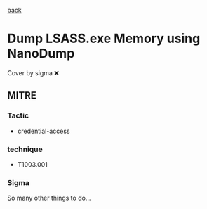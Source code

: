 [back](../index.md)
# Dump LSASS.exe Memory using NanoDump
Cover by sigma :x: 

## MITRE
### Tactic
  - credential-access

### technique
  - T1003.001

### Sigma

 So many other things to do...